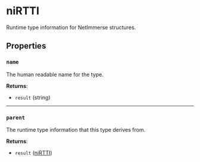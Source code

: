 # niRTTI
<div class="search_terms" style="display: none">nirtti, rtti</div>

<!---
	This file is autogenerated. Do not edit this file manually. Your changes will be ignored.
	More information: https://github.com/MWSE/MWSE/tree/master/docs
-->

Runtime type information for NetImmerse structures.

## Properties

### `name`
<div class="search_terms" style="display: none">name</div>

The human readable name for the type.

**Returns**:

* `result` (string)

***

### `parent`
<div class="search_terms" style="display: none">parent</div>

The runtime type information that this type derives from.

**Returns**:

* `result` ([niRTTI](../../types/niRTTI))

